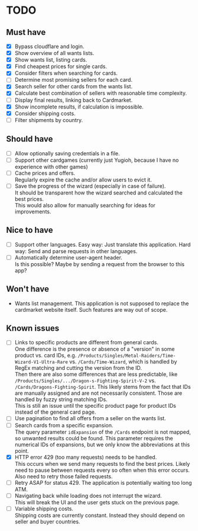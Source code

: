 # TODO

## Must have

- [x] Bypass cloudflare and login.
- [x] Show overview of all wants lists.
- [x] Show wants list, listing cards.
- [x] Find cheapest prices for single cards.
- [x] Consider filters when searching for cards.
- [ ] Determine most promising sellers for each card.
- [x] Search seller for other cards from the wants list.
- [x] Calculate best combination of sellers with reasonable time complexity.
- [ ] Display final results, linking back to Cardmarket.
- [x] Show incomplete results, if calculation is impossible.
- [x] Consider shipping costs.
- [ ] Filter shipments by country.

## Should have

- [ ] Allow optionally saving credentials in a file.
- [ ] Support other cardgames (currently just Yugioh, because I have no experience with other games)
- [ ] Cache prices and offers.  
       Regularly expire the cache and/or allow users to evict it.
- [ ] Save the progress of the wizard (especially in case of failure).  
       It should be transparent how the wizard searched and calculated the best prices.  
       This would also allow for manually searching for ideas for improvements.

## Nice to have

- [ ] Support other languages.
      Easy way: Just translate this application.
      Hard way: Send and parse requests in other languages.
- [ ] Automatically determine user-agent header.  
       Is this possible? Maybe by sending a request from the browser to this app?

## Won't have

- Wants list management. This application is not supposed to replace the cardmarket website itself. Such features are way out of scope.

## Known issues

- [ ] Links to specific products are different from general cards.  
       One difference is the presence or absence of a "version" in some product vs. card IDs, e.g. `/Products/Singles/Metal-Raiders/Time-Wizard-V1-Ultra-Rare` vs. `/Cards/Time-Wizard`, which is handled by RegEx matching and cutting the version from the ID.  
       Then there are also some differences that are less predictable, like `/Products/Singles/.../Dragon-s-Fighting-Spirit-V-2` vs. `/Cards/Dragons-Fighting-Spirit`. This likely stems from the fact that IDs are manually assigned and are not necessarily consistent. Those are handled by fuzzy string matching IDs.  
       This is still an issue until the specific product page for product IDs instead of the general card page.
- [ ] Use pagination to find all offers from a seller on the wants list.
- [ ] Search cards from a specific expansion.  
       The query parameter `idExpansion` of the `/Cards` endpoint is not mapped, so unwanted results could be found. This parameter requires the numerical IDs of expansions, but we only know the abbreviations at this point.
- [x] HTTP error 429 (too many requests) needs to be handled.  
       This occurs when we send many requests to find the best prices. Likely need to pause between requests every so often when this error occurs. Also need to retry those failed requests.
- [ ] Retry ASAP for status 429. The application is potentially waiting too long ATM.
- [ ] Navigating back while loading does not interrupt the wizard.  
       This will break the UI and the user gets stuck on the previous page.
- [ ] Variable shipping costs.  
       Shipping costs are currently constant. Instead they should depend on seller and buyer countries.
